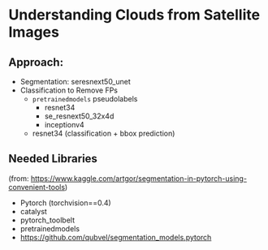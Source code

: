 # Understanding Clouds from Satellite Images

## Approach:
* Segmentation: seresnext50_unet
* Classification to Remove FPs
  * `pretrainedmodels` pseudolabels
    * resnet34
    * se_resnext50_32x4d
    * inceptionv4
  * resnet34 (classification + bbox prediction)


## Needed Libraries
(from: https://www.kaggle.com/artgor/segmentation-in-pytorch-using-convenient-tools)
* Pytorch (torchvision==0.4)
* catalyst
* pytorch_toolbelt
* pretrainedmodels
* https://github.com/qubvel/segmentation_models.pytorch
